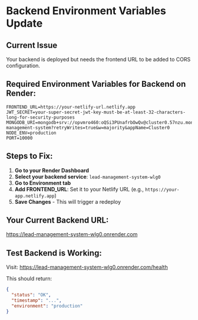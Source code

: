 # Backend Environment Variables Update

## Current Issue
Your backend is deployed but needs the frontend URL to be added to CORS configuration.

## Required Environment Variables for Backend on Render:

```
FRONTEND_URL=https://your-netlify-url.netlify.app
JWT_SECRET=your-super-secret-jwt-key-must-be-at-least-32-characters-long-for-security-purposes
MONGODB_URI=mongodb+srv://opvmro460:oQSi3PUnafrbOwQv@cluster0.57nzu.mongodb.net/lead-management-system?retryWrites=true&w=majority&appName=Cluster0
NODE_ENV=production
PORT=10000
```

## Steps to Fix:

1. **Go to your Render Dashboard**
2. **Select your backend service**: `lead-management-system-wlg0`
3. **Go to Environment tab**
4. **Add FRONTEND_URL**: Set it to your Netlify URL (e.g., `https://your-app.netlify.app`)
5. **Save Changes** - This will trigger a redeploy

## Your Current Backend URL:
https://lead-management-system-wlg0.onrender.com

## Test Backend is Working:
Visit: https://lead-management-system-wlg0.onrender.com/health

This should return:
```json
{
  "status": "OK",
  "timestamp": "...",
  "environment": "production"
}
```